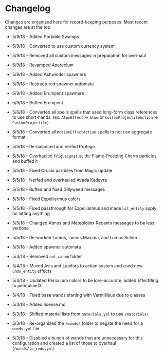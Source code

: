 # Changelog

Changes are organized here for record-keeping purposes. Most recent changes are at the top.

* 5/9/18 - Added Portable Swamps
* 5/9/18 - Converted to use custom currency system
* 5/9/18 - Removed all custom messages in preparation for overhaul
* 5/9/18 - Revamped Aparecium
* 5/9/18 - Added Ashwinder spawners
* 5/9/18 - Restructured spawner automata
* 5/9/18 - Added Erumpent spawners
* 5/9/18 - Buffed Erumpent

* 5/6/18 - Converted all spells spells that used long-form class references to use short-hands. (ex. `AtomEffect` -> `Atom` or `CustomProjectileAction` -> `CustomProjectile`)

* 5/5/18 - Converted all `PotionEffectAction` spells to not use aggregate format
* 5/5/18 - Re-balanced and nerfed Protego
* 5/5/18 - Overhauled `frigusignatus`, the Flame-Freezing Charm particles and buffed it
* 5/5/18 - Fixed Crucio particles from Magic update
* 5/5/18 - Nerfed and overhauled Avada Kedavra
* 5/5/18 - Buffed and fixed Gillyweed messages
* 5/5/18 - Fixed Expelliarmus colors
* 5/5/18 - Fixed passthrough for Expelliarmus and made `hit_entity` apply on hitting anything
* 5/5/18 - Changed Atmos and Meteolojinx Recanto messages to be less verbose
* 5/5/18 - Re-worked Lumos, Lumos Maxima, and Lumos Solem
* 5/5/18 - Added spawner automata

* 5/4/18 - Removed `not_canon` folder
* 5/4/18 - Moved Avis and Lapifors to action system and used new `undo_entity` effects
* 5/4/18 - Updated Periculum colors to be lore-accurate, added EffectRing to periculum|3
* 5/4/18 - Fixed base wands starting with Vermillious due to classes

* 5/3/18 - Added license.md
* 5/3/18 - Shifted material lists from `materials.yml` to use `/materials/`
* 5/3/18 - Re-organized the `/wands/` folder to negate the need for a `wands.yml` file
* 5/3/18 - Disabled a bunch of wands that are unnecessary for this configuration and created a list of those to overhaul (`/wands/to_redo.yml`)
